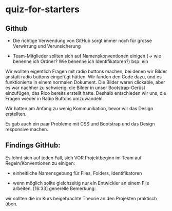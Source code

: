 # quiz-for-starters

## Github

* Die richtige Verwendung von GitHub sorgt immer noch für grosse Verwirrung und Verunsicherung

* Team-Mitglieder sollten sich auf Namenskonventionen einigen (-> wie benenne ich Ordner? Wie benenne ich Identifikatoren?)
 bsp: ein

 Wir wollten eigentlich Fragen mit radio buttons machen, bei denen wir Bilder anstatt radio buttons eingefügt hätten. Wir fanden den Code dazu, und es funktionierte in einem normalen Dokument. Die Bilder waren clickable, aber es war nachher zu schwierig, die Bilder in unser Bootstrap-Gerüst einzufügen, das Rico bereits erstellt hatte. 
 Deshalb entschieden wir uns, die Fragen wieder in Radio Buttons umzuwandeln. 

 Wir hatten am Anfang zu wenig Kommunikation, bevor wir das Design erstellten. 

 Es gab auch ein paar Probleme mit CSS und Bootstrap und das Design responsive machen. 

 Findings GitHub:
----------------
Es lohnt sich auf jeden Fall, sich VOR Projektbeginn im Team auf Regeln/Konventionen zu einigen:
- einheitliche Namensgebung für Files, Folders, Identifikatoren

- wenn möglich sollte gleichzeitig nur ein Entwickler an einem File arbeiten.
[16:33]
generelle Bemerkung:

wir sollten die im Kurs beigebrachte Theorie an den Projekten praktisch üben.
